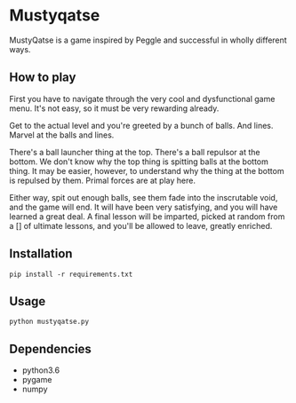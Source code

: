 # Mustyqatse

MustyQatse is a game inspired by Peggle and successful in wholly different ways.

## How to play

First you have to navigate through the very cool and dysfunctional game menu. It's not easy, so it must be very rewarding already.

Get to the actual level and you're greeted by a bunch of balls. And lines. Marvel at the balls and lines.

There's a ball launcher thing at the top. There's a ball repulsor at the bottom. We don't know why the top thing is spitting balls at the bottom thing. It may be easier, however, to understand why the thing at the bottom is repulsed by them. Primal forces are at play here.

Either way, spit out enough balls, see them fade into the inscrutable void, and the game will end. It will have been very satisfying, and you will have learned a great deal. A final lesson will be imparted, picked at random from a \[\] of ultimate lessons, and you'll be allowed to leave, greatly enriched.

## Installation

`pip install -r requirements.txt`

## Usage

`python mustyqatse.py`

## Dependencies

- python3.6
- pygame
- numpy
